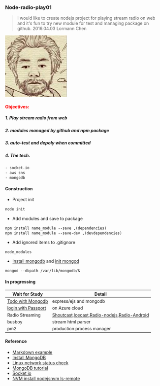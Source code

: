 ### Node-radio-play01
> I would like to create nodejs project for playing stream radio on web and 
>it's fun to try new module for test and managing package on github.
>2016.04.03 Lormann Chen

![my icon](lormann-icon.png)

#### <font color="Red"> Objectives:</font>
##### 1. Play *stream radio* from web
##### 2. modules managed by github and npm package
##### 3. auto-test and depoly when committed
##### 4. The tech.
```
- socket.io
- aws sns
- mongodb
```

#### Construction
- Project init
```bash
node init
```
- Add modules and save to package
```
npm install name_module --save ,(dependencies)
npm install name_module --save-dev ,(devdependencies)
```
- Add ignored items to .gitignore
```
node_modules 
```  
- [Install mongodb][ref02] and [init mongod][ref03]
```
mongod --dbpath /var/lib/mongodb/&

```

#### In progressing 

Wait for Study | Detail
------------ | -------------
 [Todo with Mongodb][study01]| express/ejs and mongodb
 [login with Passport][study02] | on Azure cloud
 Radio Streaming|[Shoutcast][study04],[Icecast][study05],[Radio-nodejs][study03],[Radio-Android][study06]
 busboy | stream html parser
 pm2 | production process manager

#### Reference
- [Markdown example][ref01]
- [Install MongoDB][ref02]
- [Linux network status check][ref05]
- [MongoDB tutorial][ref06]
- [Socket io][study07]
- [NVM install nodejsnvm ls-remote][ref07]

[ref01]:http://markdown.tw/ "Markdown example" 
[ref02]:http://www.arthurtoday.com/2015/05/ubuntu-install-mongodb-3x.html "Setup env for mongodb"
[ref03]:https://docs.mongodb.org/manual/tutorial/manage-mongodb-processes/ "mongodb example01"
[ref04]:http://blog.gtwang.org/programming/getting-started-with-mongodb-shell-1/ "mongodb example02"
[ref05]:http://www.binarytides.com/linux-ss-command/ "ss command for linux network status check"
[ref06]:http://www.tutorialspoint.com/mongodb/mongodb_create_collection.htm "tutor for mongodb"
[ref07]:http://yoember.com/nodejs/the-best-way-to-install-node-js/ "nvm install nodejs"

[study01]:http://dreamerslab.com/blog/tw/write-a-todo-list-with-express-and-mongodb/ "todo with mongodb"
[study02]:https://azure.microsoft.com/zh-tw/documentation/articles/active-directory-b2c-devquickstarts-web-node/ "login"
[study03]:https://github.com/pedromtavares/radio 
[study04]:http://www.shoutcast.com/
[study05]:http://icecast.org/
[study06]:https://github.com/cr5315/shoutcast-android 
[study07]:http://blogger.gtwang.org/2014/03/socket-io-node-js-realtime-app.html "socket io"
[study08]:https://www.twilio.com/blog/2015/10/getting-started-with-socket-io-adding-real-time-events-to-your-node-js-express-app.html "socket io"